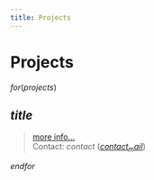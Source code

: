 ```yaml
---
title: Projects
---
```


# Projects

$for(projects)$

## $title$

> [more info...]($url$)<br/>
> Contact: $contact$ (<a href="mailto:$contact_mail$">$contact_mail$</a>)

$endfor$
